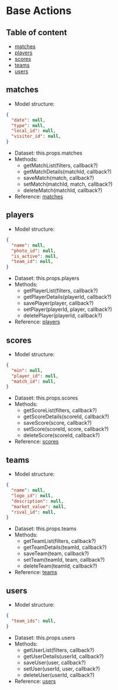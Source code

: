 # Base Actions

## Table of content
-  [matches](#matches)
-  [players](#players)
-  [scores](#scores)
-  [teams](#teams)
-  [users](#users)

##  matches

- Model structure:
```json
{
  "date": null,
  "type": null,
  "local_id": null,
  "visitor_id": null,
}
```
-  Dataset: this.props.matches
-  Methods:
   -  getMatchList(filters, callback?)
   -  getMatchDetails(matchId, callback?)
   -  saveMatch(match, callback?)
   -  setMatch(matchId, match, callback?)
   -  deleteMatch(matchId, callback?)
-  Reference: [matches](../seed/actions/matches.js)

##  players

- Model structure:
```json
{
  "name": null,
  "photo_id": null,
  "is_active": null,
  "team_id": null,
}
```
-  Dataset: this.props.players
-  Methods:
   -  getPlayerList(filters, callback?)
   -  getPlayerDetails(playerId, callback?)
   -  savePlayer(player, callback?)
   -  setPlayer(playerId, player, callback?)
   -  deletePlayer(playerId, callback?)
-  Reference: [players](../seed/actions/players.js)

##  scores

- Model structure:
```json
{
  "min": null,
  "player_id": null,
  "match_id": null,
}
```
-  Dataset: this.props.scores
-  Methods:
   -  getScoreList(filters, callback?)
   -  getScoreDetails(scoreId, callback?)
   -  saveScore(score, callback?)
   -  setScore(scoreId, score, callback?)
   -  deleteScore(scoreId, callback?)
-  Reference: [scores](../seed/actions/scores.js)

##  teams

- Model structure:
```json
{
  "name": null,
  "logo_id": null,
  "description": null,
  "market_value": null,
  "rival_id": null,
}
```
-  Dataset: this.props.teams
-  Methods:
   -  getTeamList(filters, callback?)
   -  getTeamDetails(teamId, callback?)
   -  saveTeam(team, callback?)
   -  setTeam(teamId, team, callback?)
   -  deleteTeam(teamId, callback?)
-  Reference: [teams](../seed/actions/teams.js)

##  users

- Model structure:
```json
{
  "team_ids": null,
}
```
-  Dataset: this.props.users
-  Methods:
   -  getUserList(filters, callback?)
   -  getUserDetails(userId, callback?)
   -  saveUser(user, callback?)
   -  setUser(userId, user, callback?)
   -  deleteUser(userId, callback?)
-  Reference: [users](../seed/actions/users.js)
